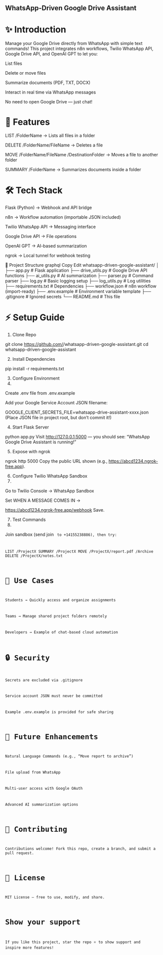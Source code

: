## WhatsApp-Driven Google Drive Assistant

# ✨ Introduction
Manage your Google Drive directly from WhatsApp with simple text commands!
This project integrates n8n workflows, Twilio WhatsApp API, Google Drive API, and OpenAI GPT to let you:

List files

Delete or move files

Summarize documents (PDF, TXT, DOCX)

Interact in real time via WhatsApp messages

No need to open Google Drive — just chat!

# 🚀 Features
LIST /FolderName → Lists all files in a folder

DELETE /FolderName/FileName → Deletes a file

MOVE /FolderName/FileName /DestinationFolder → Moves a file to another folder

SUMMARY /FolderName → Summarizes documents inside a folder

# 🛠 Tech Stack
Flask (Python) → Webhook and API bridge

n8n → Workflow automation (importable JSON included)

Twilio WhatsApp API → Messaging interface

Google Drive API → File operations

OpenAI GPT → AI-based summarization

ngrok → Local tunnel for webhook testing

📂 Project Structure
graphql
Copy
Edit
whatsapp-driven-google-assistant/
│
├── app.py                  # Flask application
├── drive_utils.py          # Google Drive API functions
├── ai_utils.py             # AI summarization
├── parser.py               # Command parser
├── log.py                  # Basic logging setup
├── log_utils.py            # Log utilities
├── requirements.txt        # Dependencies
├── workflow.json           # n8n workflow (import-ready)
├── .env.example            # Environment variable template
├── .gitignore              # Ignored secrets
└── README.md               # This file

# ⚡ Setup Guide
1. Clone Repo

git clone https://github.com/<your-username>/whatsapp-driven-google-assistant.git
cd whatsapp-driven-google-assistant

2. Install Dependencies

pip install -r requirements.txt

3. Configure Environment
4. 
Create .env file from .env.example

Add your Google Service Account JSON filename:

GOOGLE_CLIENT_SECRETS_FILE=whatsapp-drive-assistant-xxxx.json
(Place JSON file in project root, but don’t commit it!)

4. Start Flask Server

python app.py
Visit http://127.0.0.1:5000 — you should see:
“WhatsApp Google Drive Assistant is running!”

5. Expose with ngrok

ngrok http 5000
Copy the public URL shown (e.g., https://abcd1234.ngrok-free.app).

6. Configure Twilio WhatsApp Sandbox
7. 
Go to Twilio Console → WhatsApp Sandbox

Set WHEN A MESSAGE COMES IN →


https://abcd1234.ngrok-free.app/webhook
Save.

7. Test Commands
8. 
Join sandbox (send join <code> to +14155238886), then try:


LIST /ProjectX
SUMMARY /ProjectX
MOVE /ProjectX/report.pdf /Archive
DELETE /ProjectX/notes.txt

# 🎯 Use Cases
Students → Quickly access and organize assignments

Teams → Manage shared project folders remotely

Developers → Example of chat-based cloud automation

# 🔒 Security
Secrets are excluded via .gitignore

Service account JSON must never be committed

Example .env.example is provided for safe sharing

# 🌟 Future Enhancements
Natural Language Commands (e.g., “Move report to archive”)

File upload from WhatsApp

Multi-user access with Google OAuth

Advanced AI summarization options

# 🤝 Contributing
Contributions welcome! Fork this repo, create a branch, and submit a pull request.

# 📜 License
MIT License — free to use, modify, and share.

# Show your support
If you like this project, star the repo ⭐ to show support and inspire more features!
